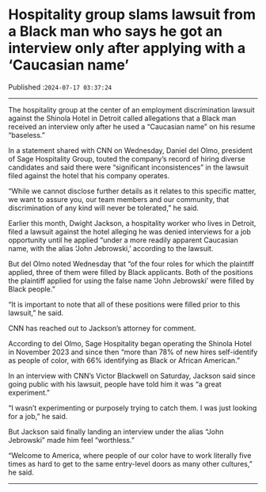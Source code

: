 # Hospitality group slams lawsuit from a Black man who says he got an interview only after applying with a ‘Caucasian name’

Published :`2024-07-17 03:37:24`

---

The hospitality group at the center of an employment discrimination lawsuit against the Shinola Hotel in Detroit called allegations that a Black man received an interview only after he used a “Caucasian name” on his resume “baseless.”

In a statement shared with CNN on Wednesday, Daniel del Olmo, president of Sage Hospitality Group, touted the company’s record of hiring diverse candidates and said there were “significant inconsistences” in the lawsuit filed against the hotel that his company operates.

“While we cannot disclose further details as it relates to this specific matter, we want to assure you, our team members and our community, that discrimination of any kind will never be tolerated,” he said.

Earlier this month, Dwight Jackson, a hospitality worker who lives in Detroit, filed a lawsuit against the hotel alleging he was denied interviews for a job opportunity until he applied “under a more readily apparent Caucasian name, with the alias ‘John Jebrowski,’ according to the lawsuit.

But del Olmo noted Wednesday that “of the four roles for which the plaintiff applied, three of them were filled by Black applicants. Both of the positions the plaintiff applied for using the false name ‘John Jebrowski’ were filled by Black people.”

“It is important to note that all of these positions were filled prior to this lawsuit,” he said.

CNN has reached out to Jackson’s attorney for comment.

According to del Olmo, Sage Hospitality began operating the Shinola Hotel in November 2023 and since then “more than 78% of new hires self-identify as people of color, with 66% identifying as Black or African American.”

In an interview with CNN’s Victor Blackwell on Saturday, Jackson said since going public with his lawsuit, people have told him it was “a great experiment.”

“I wasn’t experimenting or purposely trying to catch them. I was just looking for a job,” he said.

But Jackson said finally landing an interview under the alias “John Jebrowski” made him feel “worthless.”

“Welcome to America, where people of our color have to work literally five times as hard to get to the same entry-level doors as many other cultures,” he said.

---


